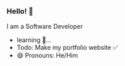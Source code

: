 ### Hello! 👋

I am a Software Developer

- learning 🙂...
- Todo: Make my portfolio website ✅
- 😄 Pronouns: He/Him
